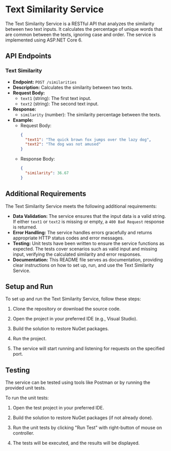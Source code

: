 # Text Similarity Service

The Text Similarity Service is a RESTful API that analyzes the similarity between two text inputs. It calculates the percentage of unique words that are common between the texts, ignoring case and order. The service is implemented using ASP.NET Core 6.

## API Endpoints

### Text Similarity

- **Endpoint:** `POST /similarities`
- **Description:** Calculates the similarity between two texts.
- **Request Body:**
  - `text1` (string): The first text input.
  - `text2` (string): The second text input.
- **Response:**
  - `similarity` (number): The similarity percentage between the texts.
- **Example:**
  - Request Body:
    ```json
    {
      "text1": "The quick brown fox jumps over the lazy dog",
      "text2": "The dog was not amused"
    }
    ```
  - Response Body:
    ```json
    {
      "similarity": 36.67
    }
    ```

## Additional Requirements

The Text Similarity Service meets the following additional requirements:

- **Data Validation:** The service ensures that the input data is a valid string. If either `text1` or `text2` is missing or empty, a `400 Bad Request` response is returned.
- **Error Handling:** The service handles errors gracefully and returns appropriate HTTP status codes and error messages.
- **Testing:** Unit tests have been written to ensure the service functions as expected. The tests cover scenarios such as valid input and missing input, verifying the calculated similarity and error responses.
- **Documentation:** This README file serves as documentation, providing clear instructions on how to set up, run, and use the Text Similarity Service.

## Setup and Run

To set up and run the Text Similarity Service, follow these steps:

1. Clone the repository or download the source code.

2. Open the project in your preferred IDE (e.g., Visual Studio).

3. Build the solution to restore NuGet packages.

4. Run the project.

5. The service will start running and listening for requests on the specified port.

## Testing

The service can be tested using tools like Postman or by running the provided unit tests.

To run the unit tests:

1. Open the test project in your preferred IDE.

2. Build the solution to restore NuGet packages (if not already done).

3. Run the unit tests by clicking "Run Test" with right-button of mouse on controller.

4. The tests will be executed, and the results will be displayed.
